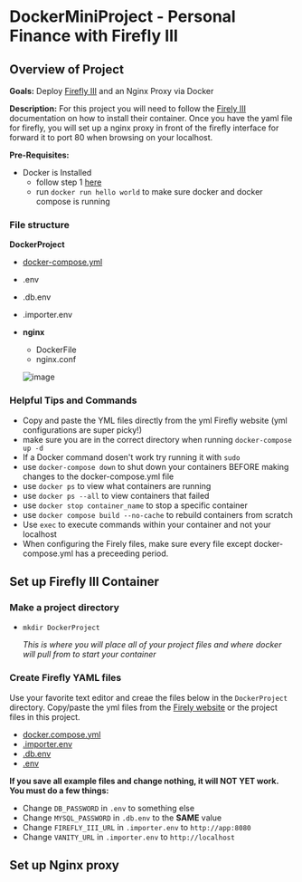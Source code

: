 # DockerMiniProject - Personal Finance with Firefly III 

## Overview of Project

**Goals:** Deploy [Firefly III](https://www.firefly-iii.org/) and an Nginx Proxy via Docker

**Description:**
For this project you will need to follow the [Firely III](https://docs.firefly-iii.org/how-to/data-importer/installation/docker/) documentation on how to install their container. Once you have the yaml file for firefly, you will set up a nginx proxy in front of the firefly interface for forward it to port 80 when browsing on your localhost.

**Pre-Requisites:** 
* Docker is Installed
    * follow step 1 [here](https://www.digitalocean.com/community/tutorials/how-to-install-and-use-docker-on-ubuntu-20-04)
    * run `docker run hello world` to make sure docker and docker compose is running 


### File structure

**DockerProject**
* [docker-compose.yml](docker-compose.yml)
* .env
* .db.env
* .importer.env
* **nginx**
   * DockerFile
   * nginx.conf
 
  ![image](https://github.com/Hsanokklis/DockerMiniProject/assets/113212665/4004fe7b-9267-491f-8f5c-92b646a7ca55)

### Helpful Tips and Commands

* Copy and paste the YML files directly from the yml Firefly website (yml configurations are super picky!)
* make sure you are in the correct directory when running `docker-compose up -d`
* If a Docker command dosen't work try running it with `sudo`
* use `docker-compose down` to shut down your containers BEFORE making changes to the docker-compose.yml file
* use `docker ps` to view what containers are running
* use `docker ps --all` to view containers that failed
* use `docker stop container_name` to stop a specific container
* use `docker compose build --no-cache` to rebuild containers from scratch
* Use `exec` to execute commands within your container and not your localhost
* When configuring the Firely files, make sure every file except docker-compose.yml has a preceeding period. 

## Set up Firefly III Container

### Make a project directory 

* `mkdir DockerProject`

  _This is where you will place all of your project files and where docker will pull from to start your container_

### Create Firefly YAML files

Use your favorite text editor and creae the files below in the `DockerProject` directory. Copy/paste the yml files from the [Firely website](https://docs.firefly-iii.org/how-to/data-importer/installation/docker/) or the project files in this project.

* [docker.compose.yml](docker-compose.yml)
* [.importer.env](.importer.env)
* [.db.env](.db.env)
* [.env](.env)
  
**If you save all example files and change nothing, it will NOT YET work. You must do a few things:**

* Change `DB_PASSWORD` in `.env` to something else 
* Change `MYSQL_PASSWORD` in `.db.env` to the **SAME** value
* Change `FIREFLY_III_URL` in `.importer.env` to `http://app:8080`
* Change `VANITY_URL` in `.importer.env` to `http://localhost`




## Set up Nginx proxy 
